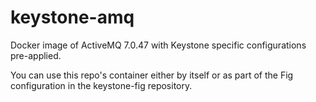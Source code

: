 keystone-amq
============

Docker image of ActiveMQ 7.0.47 with Keystone specific configurations pre-applied.


You can use this repo's container either by itself or as part of the Fig configuration in the keystone-fig repository.
